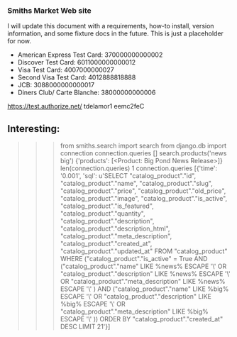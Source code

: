 ### Smiths Market Web site

I will update this document with a requirements, how-to install, version information, and some fixture docs in the future. This is just
a placeholder for now.

- American Express Test Card: 370000000000002
- Discover Test Card: 6011000000000012
- Visa Test Card: 4007000000027
- Second Visa Test Card: 4012888818888
- JCB: 3088000000000017
- Diners Club/ Carte Blanche: 38000000000006

https://test.authorize.net/
tdelamor1
eemc2feC


## Interesting:

>>> from smiths.search import search
>>> from django.db import connection
>>> connection.queries
[]
>>> search.products('news big')
{'products': [<Product: Big Pond News Release>]}
>>> len(connection.queries)
1
>>> connection.queries
[{'time': '0.001', 'sql': u'SELECT "catalog_product"."id", "catalog_product"."name", "catalog_product"."slug", "catalog_product"."price", "catalog_product"."old_price", "catalog_product"."image", "catalog_product"."is_active", "catalog_product"."is_featured", "catalog_product"."quantity", "catalog_product"."description", "catalog_product"."description_html", "catalog_product"."meta_description", "catalog_product"."created_at", "catalog_product"."updated_at" FROM "catalog_product" WHERE ("catalog_product"."is_active" = True  AND ("catalog_product"."name" LIKE %news% ESCAPE \'\\\'  OR "catalog_product"."description" LIKE %news% ESCAPE \'\\\'  OR "catalog_product"."meta_description" LIKE %news% ESCAPE \'\\\' ) AND ("catalog_product"."name" LIKE %big% ESCAPE \'\\\'  OR "catalog_product"."description" LIKE %big% ESCAPE \'\\\'  OR "catalog_product"."meta_description" LIKE %big% ESCAPE \'\\\' )) ORDER BY "catalog_product"."created_at" DESC LIMIT 21'}]
>>>
